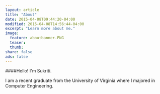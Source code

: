 ```yaml
---
layout: article
title: "About"
date: 2015-04-08T09:44:20-04:00
modified: 2015-04-08T14:56:44-04:00
excerpt: "Learn more about me."
image:
  feature: aboutbanner.PNG
  teaser:
  thumb:
share: false
ads: false
---
```



####Hello! I'm Sukriti. 




I am a recent graduate from the University of Virginia where I majored in Computer Engineering.  


   

